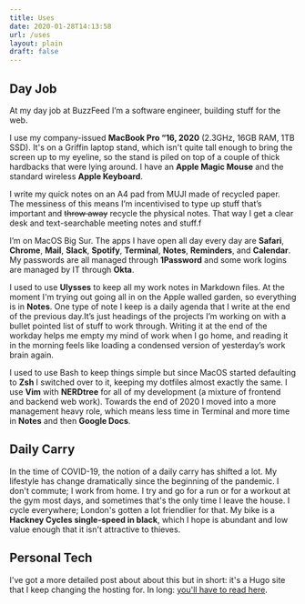 ```yaml
---
title: Uses
date: 2020-01-28T14:13:58
url: /uses
layout: plain
draft: false
---
```


## Day Job
At my day job at BuzzFeed I’m a software engineer, building stuff for the web.

I use my company-issued **MacBook Pro “16, 2020** (2.3GHz, 16GB RAM, 1TB SSD). It's on a Griffin laptop stand, which isn't quite tall enough to bring the screen up to my eyeline, so the stand is piled on top of a couple of thick hardbacks that were lying around. I have an **Apple Magic Mouse** and the standard wireless **Apple Keyboard**.

I write my quick notes on an A4 pad from MUJI made of recycled paper. The messiness of this means I’m incentivised to type up stuff that’s important and ~~throw away~~ recycle the physical notes. That way I get a clear desk and text-searchable meeting notes and stuff.f

I’m on MacOS Big Sur. The apps I have open all day every day are **Safari**, **Chrome**, **Mail**, **Slack**, **Spotify**, **Terminal**, **Notes**, **Reminders**, and **Calendar**. My passwords are all managed through **1Password** and some work logins are managed by IT through **Okta**.

I used to use **Ulysses** to keep all my work notes in Markdown files. At the moment I'm trying out going all in on the Apple walled garden, so everything is in **Notes**. One type of note I keep is a daily agenda that I write at the end of the previous day.It’s just headings of the projects I’m working on with a bullet pointed list of stuff to work through. Writing it at the end of the workday helps me empty my mind of work when I go home, and reading it in the morning feels like loading a condensed version of yesterday’s work brain again.

I used to use Bash to keep things simple but since MacOS started defaulting to **Zsh** I switched over to it, keeping my dotfiles almost exactly the same. I use **Vim** with **NERDtree** for all of my development (a mixture of frontend and backend web work). Towards the end of 2020 I moved into a more management heavy role, which means less time in Terminal and more time in **Notes** and then **Google Docs**.

## Daily Carry
In the time of COVID-19, the notion of a daily carry has shifted a lot. My lifestyle has change dramatically since the beginning of the pandemic. I don't commute; I work from home. I try and go for a run or for a workout at the gym most days, and sometimes that's the only time I leave the house. I cycle everywhere; London's gotten a lot friendlier for that. My bike is a **Hackney Cycles single-speed in black**, which I hope is abundant and low value enough that it isn't attractive to thieves.

## Personal Tech
I've got a more detailed post about about this but in short: it's a Hugo site that I keep changing the hosting for. In long: [you'll have to read here](https://jackreid.xyz/post/how-this-site-works/).
